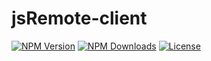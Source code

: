 # jsRemote-client

[![NPM Version](https://img.shields.io/npm/v/jsremote-client.svg)](https://npmjs.org/package/jsremote-client)
[![NPM Downloads](https://img.shields.io/npm/dm/jsremote-client.svg)](https://npmjs.org/package/jsremote-client)
[![License](https://img.shields.io/npm/l/jsremote-client.svg)](LICENSE.md)